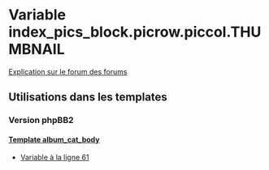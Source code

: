 # Variable index_pics_block.picrow.piccol.THUMBNAIL
[Explication sur le forum des forums](http://forum.forumactif.com/t294113-listing-des-variables#index_pics_block.picrow.piccol.THUMBNAIL)

## Utilisations dans les templates

### Version phpBB2

#### [Template album_cat_body](subsilver/album_cat_body.md)
* [Variable à la ligne 61](../subsilver/album_cat_body.tpl#L61)